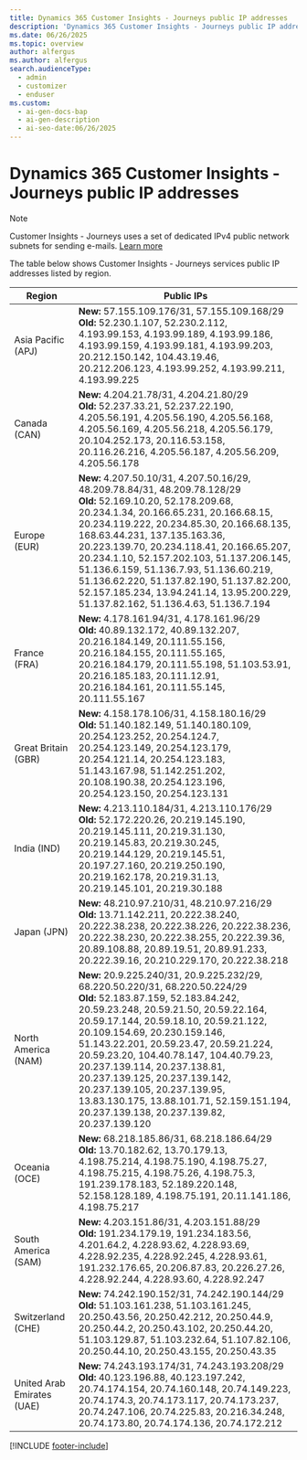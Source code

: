 ```yaml
---
title: Dynamics 365 Customer Insights - Journeys public IP addresses
description: 'Dynamics 365 Customer Insights - Journeys public IP addresses: Find the latest public IPs by region to help you manage network access and email delivery. Check your region now.'
ms.date: 06/26/2025
ms.topic: overview
author: alfergus
ms.author: alfergus
search.audienceType:
  - admin
  - customizer
  - enduser
ms.custom:
  - ai-gen-docs-bap
  - ai-gen-description
  - ai-seo-date:06/26/2025
---
```


# Dynamics 365 Customer Insights - Journeys public IP addresses

> [!NOTE]
> Customer Insights - Journeys uses a set of dedicated IPv4 public network subnets for sending e-mails. [Learn more](public-ip-addresses-for-email-sending.md)

The table below shows Customer Insights - Journeys services public IP addresses listed by region.

| Region                     | Public IPs                                                                                                |
|----------------------------|-----------------------------------------------------------------------------------------------------------|
| Asia Pacific (APJ)         | **New:** 57.155.109.176/31, 57.155.109.168/29 <BR>**Old:** 52.230.1.107, 52.230.2.112, 4.193.99.153, 4.193.99.189, 4.193.99.186, 4.193.99.159, 4.193.99.181, 4.193.99.203, 20.212.150.142, 104.43.19.46, 20.212.206.123, 4.193.99.252, 4.193.99.211, 4.193.99.225 |
| Canada (CAN)               | **New:** 4.204.21.78/31, 4.204.21.80/29 <BR>**Old:** 52.237.33.21, 52.237.22.190, 4.205.56.191, 4.205.56.190, 4.205.56.168, 4.205.56.169, 4.205.56.218, 4.205.56.179, 20.104.252.173, 20.116.53.158, 20.116.26.216, 4.205.56.187, 4.205.56.209, 4.205.56.178 |
| Europe (EUR)               | **New:** 4.207.50.10/31, 4.207.50.16/29, 48.209.78.84/31, 48.209.78.128/29 <BR>**Old:** 52.169.10.20, 52.178.209.68, 20.234.1.34, 20.166.65.231, 20.166.68.15, 20.234.119.222, 20.234.85.30, 20.166.68.135, 168.63.44.231, 137.135.163.36, 20.223.139.70, 20.234.118.41, 20.166.65.207, 20.234.1.10, 52.157.202.103, 51.137.206.145, 51.136.6.159, 51.136.7.93, 51.136.60.219, 51.136.62.220, 51.137.82.190, 51.137.82.200, 52.157.185.234, 13.94.241.14, 13.95.200.229, 51.137.82.162, 51.136.4.63, 51.136.7.194 |
| France (FRA)               | **New:** 4.178.161.94/31, 4.178.161.96/29 <BR>**Old:** 40.89.132.172, 40.89.132.207, 20.216.184.149, 20.111.55.156, 20.216.184.155, 20.111.55.165, 20.216.184.179, 20.111.55.198, 51.103.53.91, 20.216.185.183, 20.111.12.91, 20.216.184.161, 20.111.55.145, 20.111.55.167 |
| Great Britain (GBR)        | **New:** 4.158.178.106/31, 4.158.180.16/29 <BR>**Old:** 51.140.182.149, 51.140.180.109, 20.254.123.252, 20.254.124.7, 20.254.123.149, 20.254.123.179, 20.254.121.14, 20.254.123.183, 51.143.167.98, 51.142.251.202, 20.108.190.38, 20.254.123.196, 20.254.123.150, 20.254.123.131 |
| India (IND)                | **New:** 4.213.110.184/31, 4.213.110.176/29 <BR>**Old:** 52.172.220.26, 20.219.145.190, 20.219.145.111, 20.219.31.130, 20.219.145.83, 20.219.30.245, 20.219.144.129, 20.219.145.51, 20.197.27.160, 20.219.250.190, 20.219.162.178, 20.219.31.13, 20.219.145.101, 20.219.30.188 |
| Japan (JPN)                | **New:** 48.210.97.210/31, 48.210.97.216/29 <BR>**Old:** 13.71.142.211, 20.222.38.240, 20.222.38.238, 20.222.38.226, 20.222.38.236, 20.222.38.230, 20.222.38.255, 20.222.39.36, 20.89.108.88, 20.89.19.51, 20.89.91.233, 20.222.39.16, 20.210.229.170, 20.222.38.218 |
| North America (NAM)        | **New:** 20.9.225.240/31, 20.9.225.232/29, 68.220.50.220/31, 68.220.50.224/29 <BR>**Old:** 52.183.87.159, 52.183.84.242, 20.59.23.248, 20.59.21.50, 20.59.22.164, 20.59.17.144, 20.59.18.10, 20.59.21.122, 20.109.154.69, 20.230.159.146, 51.143.22.201, 20.59.23.47, 20.59.21.224, 20.59.23.20, 104.40.78.147, 104.40.79.23, 20.237.139.114, 20.237.138.81, 20.237.139.125, 20.237.139.142, 20.237.139.105, 20.237.139.95, 13.83.130.175, 13.88.101.71, 52.159.151.194, 20.237.139.138, 20.237.139.82, 20.237.139.120 |
| Oceania (OCE)              | **New:** 68.218.185.86/31, 68.218.186.64/29 <BR>**Old:** 13.70.182.62, 13.70.179.13, 4.198.75.214, 4.198.75.190, 4.198.75.27, 4.198.75.215, 4.198.75.26, 4.198.75.3, 191.239.178.183, 52.189.220.148, 52.158.128.189, 4.198.75.191, 20.11.141.186, 4.198.75.217 |
| South America (SAM)        | **New:** 4.203.151.86/31, 4.203.151.88/29 <BR>**Old:** 191.234.179.19, 191.234.183.56, 4.201.64.2, 4.228.93.62, 4.228.93.69, 4.228.92.235, 4.228.92.245, 4.228.93.61, 191.232.176.65, 20.206.87.83, 20.226.27.26, 4.228.92.244, 4.228.93.60, 4.228.92.247 |
| Switzerland (CHE)          | **New:** 74.242.190.152/31, 74.242.190.144/29 <BR>**Old:** 51.103.161.238, 51.103.161.245, 20.250.43.56, 20.250.42.212, 20.250.44.9, 20.250.44.2, 20.250.43.102, 20.250.44.20, 51.103.129.87, 51.103.232.64, 51.107.82.106, 20.250.44.10, 20.250.43.155, 20.250.43.35 |
| United Arab Emirates (UAE) | **New:** 74.243.193.174/31, 74.243.193.208/29 <BR>**Old:** 40.123.196.88, 40.123.197.242, 20.74.174.154, 20.74.160.148, 20.74.149.223, 20.74.174.3, 20.74.173.117, 20.74.173.237, 20.74.247.106, 20.74.225.83, 20.216.34.248, 20.74.173.80, 20.74.174.136, 20.74.172.212 |

[!INCLUDE [footer-include](./includes/footer-banner.md)]

